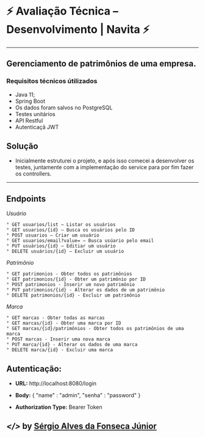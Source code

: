 # ⚡ Avaliação Técnica – Desenvolvimento | Navita ⚡
---

## Gerenciamento de patrimônios de uma empresa.
 

### Requisitos técnicos útilizados
* Java 11; 
* Spring Boot
* Os dados foram salvos no PostgreSQL
* Testes unitários 
* API Restful
* Autenticaçã JWT

## Solução 
*  Inicialmente estruturei o projeto, e após isso comecei a desenvolver os testes, juntamente com a implementação do service para por fim fazer os controllers.

---

## Endpoints

 
 *Usuário*
~~~
° GET usuarios/list – Listar os usuários
° GET usuarios/{id} – Busca os usuários pelo ID
° POST usuarios – Criar um usuário
° GET usuarios/email?value= – Busca usúario pelo email
° PUT usuários/{id} – Editiar um usuário
° DELETE usuários/{id} – Excluir um usuário
~~~

*Patrimônio*
~~~
° GET patrimonios - Obter todos os patrimônios
° GET patrimonios/{id} - Obter um patrimônio por ID
° POST patrimonios - Inserir um novo patrimônio
° PUT patrimonios/{id} - Alterar os dados de um patrimônio
° DELETE patrimonios/{id} - Excluir um patrimônio
~~~

*Marca*
~~~
° GET marcas - Obter todas as marcas
° GET marcas/{id} - Obter uma marca por ID
° GET marcas/{id}/patrimônios - Obter todos os patrimônios de uma marca
° POST marcas - Inserir uma nova marca
° PUT marca/{id} - Alterar os dados de uma marca
° DELETE marca/{id} - Excluir uma marca
~~~

## Autenticação:

* **URL:** 
http://localhost:8080/login

* **Body:**
{
    "name" : "admin",
    "senha" : "password"
}

* **Authorization Type:** Bearer Token


## *</>* **by [Sérgio Alves da Fonseca Júnior](https://github.com/SAlvesJr)**